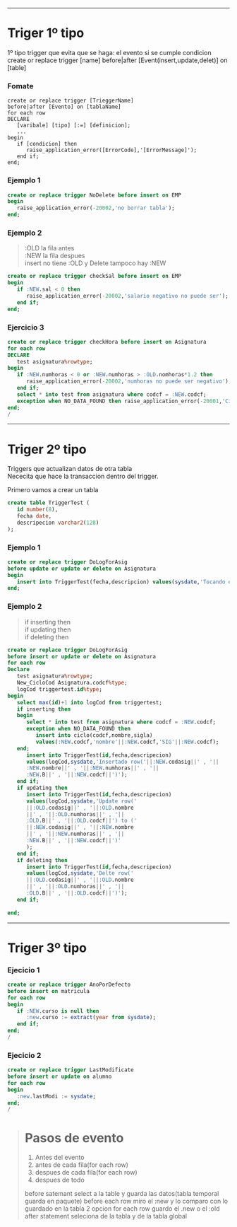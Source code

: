 __________________
**Triger 1º tipo**  
==================

1º tipo trigger que evita que se haga: el evento si se cumple condicion  
create or replace trigger [name] before|after [Event(insert,update,delet)] on [table] 
   
### **Fomate**

```
create or replace trigger [TrieggerName] 
before|after [Evento] on [tablaName]
for each row
DECLARE
   [varibale] [tipo] [:=] [definicion];
   ...
begin
   if [condicion] then
      raise_application_error([ErrorCode],'[ErrorMessage]');
   end if;
end;
```
### **Ejemplo 1**

```SQL
create or replace trigger NoDelete before insert on EMP
begin
   raise_application_error(-20002,'no borrar tabla');
end;
```

### **Ejemplo 2**

> :OLD la fila antes  
> :NEW la fila despues  
> insert no tiene :OLD y Delete tampoco hay :NEW  

```sql
create or replace trigger checkSal before insert on EMP
begin
   if :NEW.sal < 0 then
      raise_application_error(-20002,'salario negativo no puede ser');
   end if;
end;
```
  
### **Ejercicio 3**

```sql
create or replace trigger checkHora before insert on Asignatura
for each row
DECLARE
   test asignatura%rowtype;
begin
   if :NEW.numhoras < 0 or :NEW.numhoras > :OLD.nomhoras*1.2 then
      raise_application_error(-20002,'numhoras no puede ser negativo');
   end if;
   select * into test from asignatura where codcf = :NEW.codcf;
   exception when NO_DATA_FOUND then raise_application_error(-20001,'Ciclo no existen');
end;
/
```
__________________
**Triger 2º tipo**
==================

Triggers que actualizan datos de otra tabla  
Nececita que hace la transaccion dentro del trigger. 
  
Primero vamos a crear un tabla

```sql 
create table TriggerTest (
   id number(8),
   fecha date,
   descripecion varchar2(128)
);
```

### **Ejemplo 1**

```sql
create or replace trigger DoLogForAsig 
before update or update or delete on Asignatura
begin
   insert into TriggerTest(fecha,descripcion) values(sysdate,'Tocando el tabla Asignatura');
end;
```

### **Ejemplo 2**
> if inserting then  
> if updating then  
> if deleting then

```sql
create or replace trigger DoLogForAsig  
before insert or update or delete on Asignatura
for each row
Declare
   test asignatura%rowtype;
   New_CicloCod Asignatura.codcf%type;
   logCod triggertest.id%type;
begin
   select max(id)+1 into logCod from triggertest;
   if inserting then
   begin
      select * into test from asignatura where codcf = :NEW.codcf;
      exception when NO_DATA_FOUND then 
         insert into ciclo(codcf,nombre,sigla)
         values(:NEW.codcf,'nombre'||:NEW.codcf,'SIG'||:NEW.codcf);
   end;
      insert into TriggerTest(id,fecha,descripecion) 
      values(logCod,sysdate,'Insertado row('||:NEW.codasig||' , '||
      :NEW.nombre||' , '||:NEW.numhoras||' , '||
      :NEW.B||' , '||:NEW.codcf||')');
   end if;
   if updating then
      insert into TriggerTest(id,fecha,descripecion) 
      values(logCod,sysdate,'Update row('
      ||:OLD.codasig||' , '||:OLD.nombre
      ||' , '||:OLD.numhoras||' , '||
      :OLD.B||' , '||:OLD.codcf||') to ('
      ||:NEW.codasig||' , '||:NEW.nombre
      ||' , '||:NEW.numhoras||' , '||
      :NEW.B||' , '||:NEW.codcf||')'
      );
   end if;
   if deleting then
      insert into TriggerTest(id,fecha,descripecion) 
      values(logCod,sysdate,'Delte row('
      ||:OLD.codasig||' , '||:OLD.nombre
      ||' , '||:OLD.numhoras||' , '||
      :OLD.B||' , '||:OLD.codcf||')');
   end if;
   
end;
```
__________________
**Triger 3º tipo**  
==================
### **Ejecicio 1**
```sql
create or replace trigger AnoPorDefecto
before insert on matricula
for each row
begin
   if :NEW.curso is null then
      :new.curso := extract(year from sysdate);
   end if;
end;
/
```

### **Ejecicio 2**
```sql
create or replace trigger LastModificate
before insert or update on alumno
for each row
begin
   :new.lastModi := sysdate;
end;
/
```

> # Pasos de evento
> 1. Antes del evento
> 2. antes de cada fila(for each row)
> 3. despues de cada fila(for each row)
> 4. despues de todo
>
> before satemant
>     select a la table y guarda las datos(tabla temporal guarda en paquete)
> before each row
>     miro el :new y lo comparo con lo guardado en la tabla
> 2 opcion
> for each row 
>     guardo el .new o el :old
> after statement seleciona de la tabla y de la tabla global